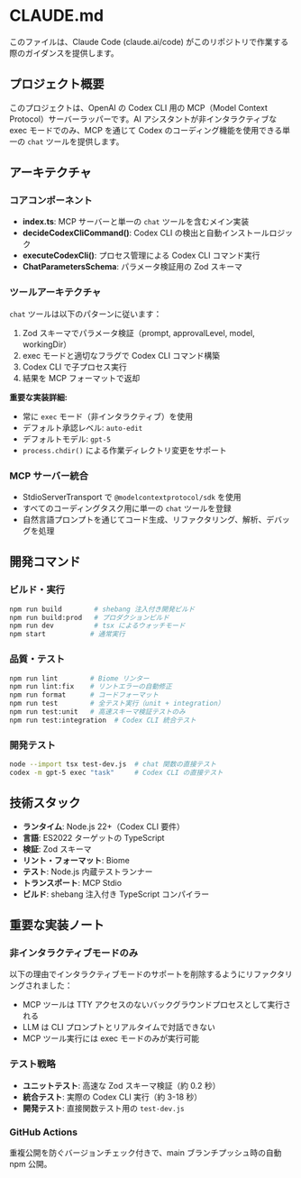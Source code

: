 # CLAUDE.md

このファイルは、Claude Code (claude.ai/code) がこのリポジトリで作業する際のガイダンスを提供します。

## プロジェクト概要

このプロジェクトは、OpenAI の Codex CLI 用の MCP（Model Context Protocol）サーバーラッパーです。AI アシスタントが非インタラクティブな exec モードでのみ、MCP を通じて Codex のコーディング機能を使用できる単一の `chat` ツールを提供します。

## アーキテクチャ

### コアコンポーネント

- **index.ts**: MCP サーバーと単一の `chat` ツールを含むメイン実装
- **decideCodexCliCommand()**: Codex CLI の検出と自動インストールロジック
- **executeCodexCli()**: プロセス管理による Codex CLI コマンド実行
- **ChatParametersSchema**: パラメータ検証用の Zod スキーマ

### ツールアーキテクチャ

`chat` ツールは以下のパターンに従います：
1. Zod スキーマでパラメータ検証（prompt, approvalLevel, model, workingDir）
2. exec モードと適切なフラグで Codex CLI コマンド構築
3. Codex CLI で子プロセス実行
4. 結果を MCP フォーマットで返却

**重要な実装詳細:**
- 常に `exec` モード（非インタラクティブ）を使用
- デフォルト承認レベル: `auto-edit`
- デフォルトモデル: `gpt-5`
- `process.chdir()` による作業ディレクトリ変更をサポート

### MCP サーバー統合

- StdioServerTransport で `@modelcontextprotocol/sdk` を使用
- すべてのコーディングタスク用に単一の `chat` ツールを登録
- 自然言語プロンプトを通じてコード生成、リファクタリング、解析、デバッグを処理

## 開発コマンド

### ビルド・実行
```bash
npm run build        # shebang 注入付き開発ビルド
npm run build:prod   # プロダクションビルド
npm run dev          # tsx によるウォッチモード
npm start           # 通常実行
```

### 品質・テスト
```bash
npm run lint        # Biome リンター
npm run lint:fix    # リントエラーの自動修正
npm run format      # コードフォーマット
npm run test        # 全テスト実行（unit + integration）
npm run test:unit   # 高速スキーマ検証テストのみ
npm run test:integration  # Codex CLI 統合テスト
```

### 開発テスト
```bash
node --import tsx test-dev.js  # chat 関数の直接テスト
codex -m gpt-5 exec "task"     # Codex CLI の直接テスト
```

## 技術スタック

- **ランタイム**: Node.js 22+（Codex CLI 要件）
- **言語**: ES2022 ターゲットの TypeScript
- **検証**: Zod スキーマ
- **リント・フォーマット**: Biome
- **テスト**: Node.js 内蔵テストランナー
- **トランスポート**: MCP Stdio
- **ビルド**: shebang 注入付き TypeScript コンパイラー

## 重要な実装ノート

### 非インタラクティブモードのみ
以下の理由でインタラクティブモードのサポートを削除するようにリファクタリングされました：
- MCP ツールは TTY アクセスのないバックグラウンドプロセスとして実行される
- LLM は CLI プロンプトとリアルタイムで対話できない
- MCP ツール実行には exec モードのみが実行可能

### テスト戦略
- **ユニットテスト**: 高速な Zod スキーマ検証（約 0.2 秒）
- **統合テスト**: 実際の Codex CLI 実行（約 3-18 秒）
- **開発テスト**: 直接関数テスト用の `test-dev.js`

### GitHub Actions
重複公開を防ぐバージョンチェック付きで、main ブランチプッシュ時の自動 npm 公開。